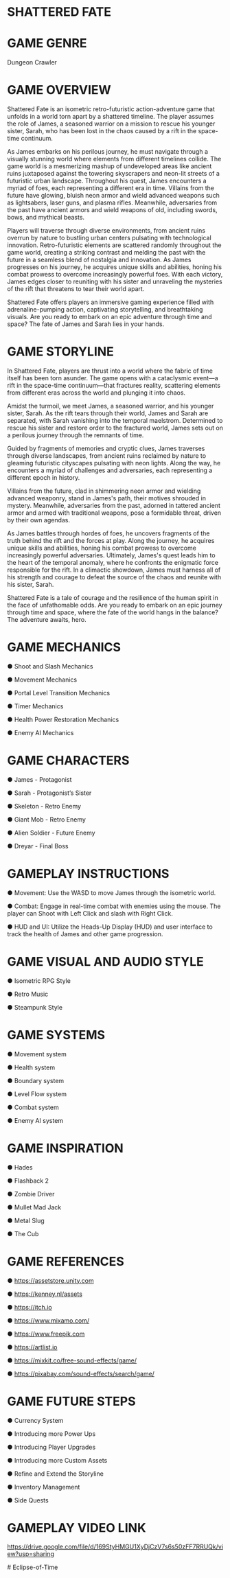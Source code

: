 # SHATTERED FATE

# GAME GENRE
  Dungeon Crawler

# GAME OVERVIEW
Shattered Fate is an isometric retro-futuristic action-adventure game that unfolds in a
world torn apart by a shattered timeline. The player assumes the role of James, a
seasoned warrior on a mission to rescue his younger sister, Sarah, who has been lost in
the chaos caused by a rift in the space-time continuum.

As James embarks on his perilous journey, he must navigate through a visually
stunning world where elements from different timelines collide. The game world is a
mesmerizing mashup of undeveloped areas like ancient ruins juxtaposed against the
towering skyscrapers and neon-lit streets of a futuristic urban landscape.
Throughout his quest, James encounters a myriad of foes, each representing a different
era in time. Villains from the future have glowing, bluish neon armor and wield advanced
weapons such as lightsabers, laser guns, and plasma rifles. Meanwhile, adversaries
from the past have ancient armors and wield weapons of old, including swords, bows,
and mythical beasts.

Players will traverse through diverse environments, from ancient ruins overrun by nature
to bustling urban centers pulsating with technological innovation. Retro-futuristic
elements are scattered randomly throughout the game world, creating a striking contrast
and melding the past with the future in a seamless blend of nostalgia and innovation.
As James progresses on his journey, he acquires unique skills and abilities, honing his
combat prowess to overcome increasingly powerful foes. With each victory, James
edges closer to reuniting with his sister and unraveling the mysteries of the rift that
threatens to tear their world apart.

Shattered Fate offers players an immersive gaming experience filled with
adrenaline-pumping action, captivating storytelling, and breathtaking visuals. Are you
ready to embark on an epic adventure through time and space? The fate of James and
Sarah lies in your hands.

# GAME STORYLINE
In Shattered Fate, players are thrust into a world where the fabric of time itself has
been torn asunder. The game opens with a cataclysmic event—a rift in the space-time
continuum—that fractures reality, scattering elements from different eras across the
world and plunging it into chaos.

Amidst the turmoil, we meet James, a seasoned warrior, and his younger sister, Sarah.
As the rift tears through their world, James and Sarah are separated, with Sarah
vanishing into the temporal maelstrom. Determined to rescue his sister and restore
order to the fractured world, James sets out on a perilous journey through the remnants
of time.

Guided by fragments of memories and cryptic clues, James traverses through diverse
landscapes, from ancient ruins reclaimed by nature to gleaming futuristic cityscapes
pulsating with neon lights. Along the way, he encounters a myriad of challenges and
adversaries, each representing a different epoch in history.

Villains from the future, clad in shimmering neon armor and wielding advanced
weaponry, stand in James's path, their motives shrouded in mystery. Meanwhile,
adversaries from the past, adorned in tattered ancient armor and armed with traditional
weapons, pose a formidable threat, driven by their own agendas.

As James battles through hordes of foes, he uncovers fragments of the truth behind the
rift and the forces at play. Along the journey, he acquires unique skills and abilities,
honing his combat prowess to overcome increasingly powerful adversaries.
Ultimately, James's quest leads him to the heart of the temporal anomaly, where he
confronts the enigmatic force responsible for the rift. In a climactic showdown, James
must harness all of his strength and courage to defeat the source of the chaos and
reunite with his sister, Sarah.

Shattered Fate is a tale of courage and the resilience of the human spirit in the face of
unfathomable odds. Are you ready to embark on an epic journey through time and
space, where the fate of the world hangs in the balance? The adventure awaits, hero.

# GAME MECHANICS

  ● Shoot and Slash Mechanics
  
  ● Movement Mechanics
  
  ● Portal Level Transition Mechanics
  
  ● Timer Mechanics
  
  ● Health Power Restoration Mechanics
  
  ● Enemy AI Mechanics

# GAME CHARACTERS

  ● James - Protagonist
  
  ● Sarah - Protagonist’s Sister
  
  ● Skeleton - Retro Enemy
  
  ● Giant Mob - Retro Enemy
  
  ● Alien Soldier - Future Enemy
  
  ● Dreyar - Final Boss

# GAMEPLAY INSTRUCTIONS

  ● Movement: Use the WASD to move James through the isometric world.
  
  ● Combat: Engage in real-time combat with enemies using the mouse. The player
can Shoot with Left Click and slash with Right Click.

  ● HUD and UI: Utilize the Heads-Up Display (HUD) and user interface to track the
health of James and other game progression.

# GAME VISUAL AND AUDIO STYLE

  ● Isometric RPG Style
  
  ● Retro Music
  
  ● Steampunk Style

# GAME SYSTEMS

  ● Movement system
  
  ● Health system
  
  ● Boundary system
  
  ● Level Flow system
  
  ● Combat system
  
  ● Enemy AI system

# GAME INSPIRATION

  ● Hades
  
  ● Flashback 2
  
  ● Zombie Driver
  
  ● Mullet Mad Jack
  
  ● Metal Slug
  
  ● The Cub

# GAME REFERENCES

  ● https://assetstore.unity.com
  
  ● https://kenney.nl/assets
  
  ● https://itch.io
  
  ● https://www.mixamo.com/
  
  ● https://www.freepik.com
  
  ● https://artlist.io
  
  ● https://mixkit.co/free-sound-effects/game/
  
  ● https://pixabay.com/sound-effects/search/game/

# GAME FUTURE STEPS

  ● Currency System
  
  ● Introducing more Power Ups
  
  ● Introducing Player Upgrades
  
  ● Introducing more Custom Assets
  
  ● Refine and Extend the Storyline
  
  ● Inventory Management
  
  ● Side Quests

# GAMEPLAY VIDEO LINK

https://drive.google.com/file/d/169StyHMGU1XyDjCzV7s6s50zFF7RRUQk/view?usp=sharing




#   E c l i p s e - o f - T i m e 
 
 
